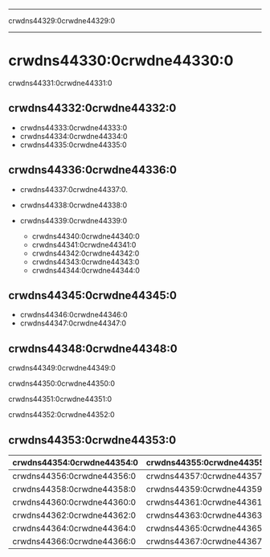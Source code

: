 * * *

crwdns44329:0crwdne44329:0

* * *

# crwdns44330:0crwdne44330:0

crwdns44331:0crwdne44331:0

## crwdns44332:0crwdne44332:0

  * crwdns44333:0crwdne44333:0
  * crwdns44334:0crwdne44334:0
  * crwdns44335:0crwdne44335:0

## crwdns44336:0crwdne44336:0

  * crwdns44337:0crwdne44337:0.
  * crwdns44338:0crwdne44338:0   
      
    
  * crwdns44339:0crwdne44339:0 
      * crwdns44340:0crwdne44340:0
      * crwdns44341:0crwdne44341:0
      * crwdns44342:0crwdne44342:0
      * crwdns44343:0crwdne44343:0
      * crwdns44344:0crwdne44344:0

## crwdns44345:0crwdne44345:0

  * crwdns44346:0crwdne44346:0 
  * crwdns44347:0crwdne44347:0

## crwdns44348:0crwdne44348:0

crwdns44349:0crwdne44349:0

crwdns44350:0crwdne44350:0

crwdns44351:0crwdne44351:0

crwdns44352:0crwdne44352:0   
  


## crwdns44353:0crwdne44353:0

| crwdns44354:0crwdne44354:0 | crwdns44355:0crwdne44355:0 |
| -------------------------- | -------------------------- |
| crwdns44356:0crwdne44356:0 | crwdns44357:0crwdne44357:0 |
| crwdns44358:0crwdne44358:0 | crwdns44359:0crwdne44359:0 |
| crwdns44360:0crwdne44360:0 | crwdns44361:0crwdne44361:0 |
| crwdns44362:0crwdne44362:0 | crwdns44363:0crwdne44363:0 |
| crwdns44364:0crwdne44364:0 | crwdns44365:0crwdne44365:0 |
| crwdns44366:0crwdne44366:0 | crwdns44367:0crwdne44367:0 |